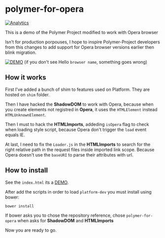 polymer-for-opera
=================

[![Analytics](https://ga-beacon.appspot.com/UA-24619548-7/polymer-for-opera/readme)](https://github.com/igrigorik/ga-beacon)

This is a demo of the Polymer Project modified to work with Opera browser

Isn't for production porpouses, I hope to inspire Polymer-Project developers from this changes
to add support for Opera browser versions earlier then blink migration.

[![DEMO](http://gartz.github.io/polymer-for-opera/screenshot.png)](http://gartz.github.io/polymer-for-opera/)
(if you don't see Hello `browser name`, something goes wrong)

How it works
------------

First I've added a bunch of shim to features used on Platform. They are hosted on `shim` folder.

Then I have hacked the **ShadowDOM** to work with Opera, because when you create elements not
registred in **Opera**, it uses the `HTMLElement` instead `HTMLUnknownElement`.

Then I must to hack the **HTMLImports**, addeding `isOpera` flag to check when loading style script,
because Opera don't trigger the `load` event equals IE.

At last, I need to fix the `Loader.js` in the **HTMLImports** to search for the right relative path
in the request files inside imported link scope. Because Opera doesn't use the `baseURI` to parse
their attributes with url.

How to install
--------------

See the `index.html` its a [DEMO](http://gartz.github.io/polymer-for-opera/).

After add the scripts in order to load `platform-dev` you must install using bower:

    bower install

If bower asks you to chose the repository reference, chose `polymer-for-opera` when asks for
**ShadowDOM** and **HTMLImports**

Now you are ready to go.